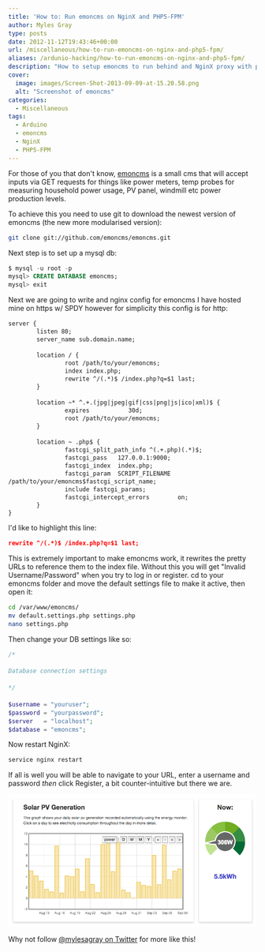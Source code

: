 ```yaml
---
title: 'How to: Run emoncms on NginX and PHP5-FPM'
author: Myles Gray
type: posts
date: 2012-11-12T19:43:46+00:00
url: /miscellaneous/how-to-run-emoncms-on-nginx-and-php5-fpm/
aliases: /ardunio-hacking/how-to-run-emoncms-on-nginx-and-php5-fpm/
description: "How to setup emoncms to run behind and NginX proxy with php5-fpm"
cover:
  image: images/Screen-Shot-2013-09-09-at-15.20.58.png
  alt: "Screenshot of emoncms"
categories:
  - Miscellaneous
tags:
  - Arduino
  - emoncms
  - NginX
  - PHP5-FPM
---
```


For those of you that don't know, [emoncms][1] is a small cms that will accept inputs via GET requests for things like power meters, temp probes for measuring household power usage, PV panel, windmill etc power production levels.

To achieve this you need to use git to download the newest version of emoncms (the new more modularised version):

```bash
git clone git://github.com/emoncms/emoncms.git
```

Next step is to set up a mysql db:

```sql
$ mysql -u root -p
mysql> CREATE DATABASE emoncms;
mysql> exit
```

Next we are going to write and nginx config for emoncms I have hosted mine on https w/ SPDY however for simplicity this config is for http:

```nginx
server {
        listen 80;
        server_name sub.domain.name;

        location / {
                root /path/to/your/emoncms;
                index index.php;
                rewrite ^/(.*)$ /index.php?q=$1 last;
        }

        location ~* ^.+.(jpg|jpeg|gif|css|png|js|ico|xml)$ {
                expires           30d;
                root /path/to/your/emoncms;
        }

        location ~ .php$ {
                fastcgi_split_path_info ^(.+.php)(.*)$;
                fastcgi_pass   127.0.0.1:9000;
                fastcgi_index  index.php;
                fastcgi_param  SCRIPT_FILENAME  /path/to/your/emoncms$fastcgi_script_name;
                include fastcgi_params;
                fastcgi_intercept_errors        on;
        }
}
```

I'd like to highlight this line:

```json
rewrite ^/(.*)$ /index.php?q=$1 last;
```

This is extremely important to make emoncms work, it rewrites the pretty URLs to reference them to the index file. Without this you will get "Invalid Username/Password" when you try to log in or register. cd to your emoncms folder and move the default settings file to make it active, then open it:

```bash
cd /var/www/emoncms/
mv default.settings.php settings.php
nano settings.php
```

Then change your DB settings like so:

```php
/*

Database connection settings

*/

$username = "youruser";
$password = "yourpassword";
$server   = "localhost";
$database = "emoncms";
```

Now restart NginX:

```bash
service nginx restart
```

If all is well you will be able to navigate to your URL, enter a username and password _then_ click Register, a bit counter-intuitive but there we are.

![Emoncms Graph][2]

Why not follow [@mylesagray on Twitter][3] for more like this!

 [1]: https://emoncms.org
 [2]: images/Screen-Shot-2013-09-09-at-15.20.58.png
 [3]: https://twitter.com/mylesagray